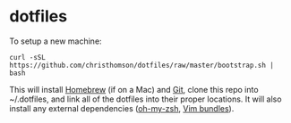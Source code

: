 # dotfiles

To setup a new machine:
```
curl -sSL https://github.com/christhomson/dotfiles/raw/master/bootstrap.sh | bash
```

This will install [Homebrew](http://brew.sh) (if on a Mac) and [Git](http://git-scm.com), clone this repo into ~/.dotfiles, and link all of the dotfiles into their proper locations. It will also install any external dependencies ([oh-my-zsh](https://github.com/robbyrussell/oh-my-zsh), [Vim bundles](https://github.com/gmarik/vundle)).
